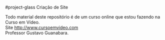 #project-glass
Criação de Site

Todo material deste repositório é de um curso online que estou fazendo na Curso em Vídeo.<br/>
Site http://www.cursoemvideo.com <br/>
Professor Gustavo Guanabara.
